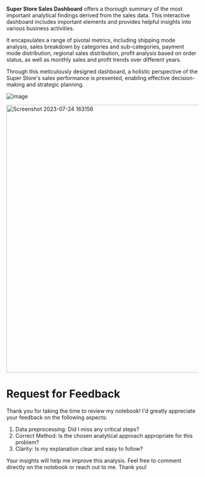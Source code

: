 **Super Store Sales Dashboard** offers a thorough summary of the most important analytical findings derived from the sales data. This interactive dashboard includes important elements and provides helpful insights into various business activities.

It encapsulates a range of pivotal metrics, including shipping mode analysis, sales breakdown by categories and sub-categories, payment mode distribution, regional sales distribution, profit analysis based on order status, as well as monthly sales and profit trends over different years.

Through this meticulously designed dashboard, a holistic perspective of the Super Store's sales performance is presented, enabling effective decision-making and strategic planning.


![image](https://github.com/Shifanaaz125/Power-BI/assets/120267469/bd684318-95d4-498b-935a-2d9072dca214)

<img width="700" alt="Screenshot 2023-07-24 163156" src="https://github.com/Shifanaaz125/Power-BI/assets/120267469/a3bf3ec5-ada4-4a24-9c75-de135361c02b">


# Request for Feedback
Thank you for taking the time to review my notebook! I'd greatly appreciate your feedback on the following aspects:

1. Data preprocessing: Did I miss any critical steps?
2. Correct Method: Is the chosen analytical approach appropriate for this problem?
3. Clarity: Is my explanation clear and easy to follow?
   
Your insights will help me improve this analysis. Feel free to comment directly on the notebook or reach out to me. Thank you!

 
 

